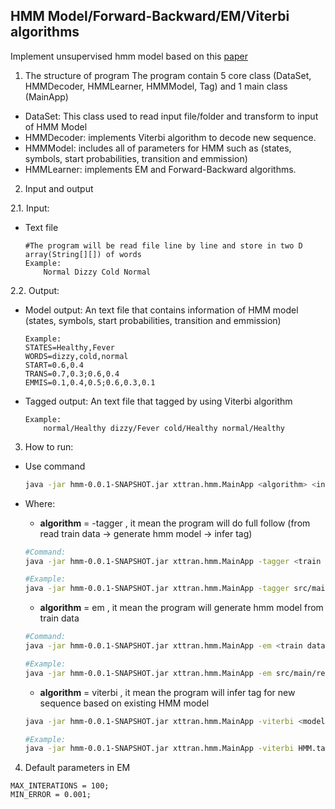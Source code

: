 ## HMM Model/Forward-Backward/EM/Viterbi algorithms 

Implement unsupervised hmm model based on this [paper](lecture_15_16.pdf)

 1. The structure of program
The program contain 5 core class (DataSet, HMMDecoder, HMMLearner, HMMModel, Tag) and 1 main class (MainApp)
 - DataSet: This class used to read input file/folder and transform to input of HMM Model
 - HMMDecoder: implements Viterbi algorithm to decode new sequence.
 - HMMModel: includes all of parameters for HMM such as (states, symbols, start probabilities, transition and emmission)
 - HMMLearner: implements EM and Forward-Backward algorithms.

 2. Input and output

  2.1. Input: 
  - Text file
    ```
    #The program will be read file line by line and store in two D array(String[][]) of words 
    Example:
    	Normal Dizzy Cold Normal
    ```
  2.2. Output:
  - Model output: An text file that contains information of HMM model (states, symbols, start probabilities, transition and emmission)
    ```
    Example: 
	STATES=Healthy,Fever
	WORDS=dizzy,cold,normal
	START=0.6,0.4
	TRANS=0.7,0.3;0.6,0.4
	EMMIS=0.1,0.4,0.5;0.6,0.3,0.1
    ```
			
  - Tagged output: An text file that tagged by using Viterbi algorithm
    ```
    Example:
    	normal/Healthy dizzy/Fever cold/Healthy normal/Healthy
    ```
   			
 3. How to run:
 - Use command
   ```bash
   java -jar hmm-0.0.1-SNAPSHOT.jar xttran.hmm.MainApp <algorithm> <input> <output>
   ```
 - Where:
 
    + **algorithm** = -tagger , it mean the program will do full follow (from read train data -> generate hmm model -> infer tag)
	```bash
	#Command:
	java -jar hmm-0.0.1-SNAPSHOT.jar xttran.hmm.MainApp -tagger <train data path> <test data path> <tagged output path> <number of states>

	#Example:
	java -jar hmm-0.0.1-SNAPSHOT.jar xttran.hmm.MainApp -tagger src/main/resources/data/train/acq/ src/main/resources/data/test/acq/0009613 demo/0009613 5
	```

    + **algorithm** = em , it mean the program will generate hmm model from train data
    
	```bash
	#Command:
	java -jar hmm-0.0.1-SNAPSHOT.jar xttran.hmm.MainApp -em <train data path> <model output path> <number of states>

	#Example:
	java -jar hmm-0.0.1-SNAPSHOT.jar xttran.hmm.MainApp -em src/main/resources/data/train/acq/ HMM.tagger 5
	```

    + **algorithm** = viterbi , it mean the program will infer tag for new sequence based on existing HMM model
    	
	```bash
	java -jar hmm-0.0.1-SNAPSHOT.jar xttran.hmm.MainApp -viterbi <model input path> <input path> <tagged output path>

	#Example:
	java -jar hmm-0.0.1-SNAPSHOT.jar xttran.hmm.MainApp -viterbi HMM.tagger src/main/resources/data/train/acq/0000005 output-0000005 5
	```
    		
4. Default parameters in EM

```
MAX_INTERATIONS = 100;
MIN_ERROR = 0.001;
```
  
